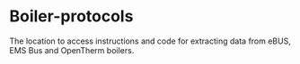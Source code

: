 # Boiler-protocols
The location to access instructions and code for extracting data from eBUS, EMS Bus and OpenTherm boilers. 
